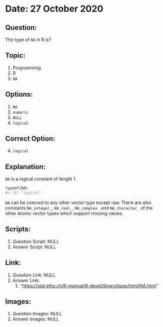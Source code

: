 # Date: 27 October 2020

## Question:
The type of `NA` in R is?

## Topic:
1. Programming
2. R
3. `NA`

## Options:
1. `NA`
2. `numeric`
3. `NULL`
4. `logical`

## Correct Option:
4. `logical`

## Explanation:
`NA` is a logical constant of length 1.
``` r
typeof(NA)
#> [1] "logical"
```
`NA` can be coerced to any other vector type except raw. There are also constants `NA_integer_`, `NA_real_`, `NA_complex_` and `NA_character_` of the other atomic vector types which support missing values.

## Scripts:
1. Question Script: NULL
2. Answer Script: NULL

## Link:
1. Question Link: NULL
2. Answer Link:
   1. "https://stat.ethz.ch/R-manual/R-devel/library/base/html/NA.html" 

## Images:
1. Question Images: NULL
2. Answer Images: NULL
